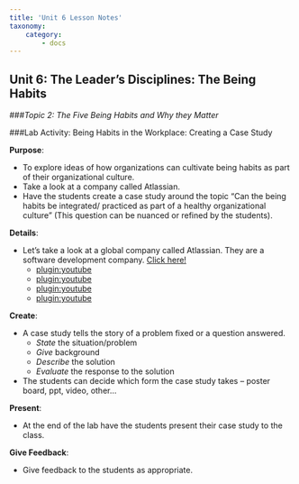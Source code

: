 ```yaml
---
title: 'Unit 6 Lesson Notes'
taxonomy:
    category:
        - docs
---
```


## Unit 6: The Leader’s Disciplines: The Being Habits

###*Topic 2: The Five Being Habits and Why they Matter*

###Lab Activity: Being Habits in the Workplace: Creating a Case Study

**Purpose**:
- To explore ideas of how organizations can cultivate being habits as part of their organizational culture.
- Take a look at a company called Atlassian.
- Have the students create a case study around the topic “Can the being habits be integrated/ practiced as part of a healthy organizational culture” (This question can be nuanced or refined by the students).

**Details**:
- Let’s take a look at a global company called Atlassian. They are a software development company. [Click here!](https://www.atlassian.com)
  - [plugin:youtube](https://www.youtube.com/watch?v=Hd0JflMdqyM)
  - [plugin:youtube](https://www.youtube.com/watch?v=zgFNTNYJlUk)
  - [plugin:youtube](https://www.youtube.com/watch?v=Exx_LVWpNII)
  - [plugin:youtube](https://www.youtube.com/watch?v=8xiwyk3ouuI)

**Create**:
- A case study tells the story of a problem fixed or a question answered.
  - *State* the situation/problem
  - *Give* background
  - *Describe* the solution
  - *Evaluate* the response to the solution
- The students can decide which form the case study takes – poster board, ppt, video, other…

**Present**:
- At the end of the lab have the students present their case study to the class.

**Give Feedback**:
- Give feedback to the students as appropriate.

